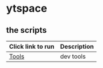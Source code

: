 # ytspace


## the scripts

|Click link to run  |Description  |
|---------|---------|
|<a href='http://boxstarter.org/package/url?https://raw.githubusercontent.com/sftwrpro/ytspace/box/main/CommonDevTools.ps1'>Tools</a>     | dev tools |
